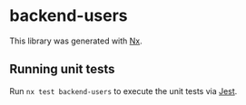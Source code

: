 # backend-users

This library was generated with [Nx](https://nx.dev).

## Running unit tests

Run `nx test backend-users` to execute the unit tests via [Jest](https://jestjs.io).
